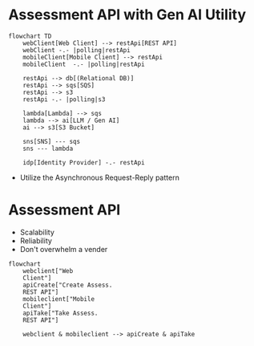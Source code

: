 # Assessment API with Gen AI Utility

```mermaid
flowchart TD
    webClient[Web Client] --> restApi[REST API]
    webClient -.- |polling|restApi
    mobileClient[Mobile Client] --> restApi
    mobileClient  -.- |polling|restApi
    
    restApi --> db[(Relational DB)]
    restApi --> sqs[SQS]
    restApi --> s3
    restApi -.- |polling|s3
    
    lambda[Lambda] --> sqs
    lambda --> ai[LLM / Gen AI]
    ai --> s3[S3 Bucket]
    
    sns[SNS] --- sqs
    sns --- lambda

    idp[Identity Provider] -.- restApi
```
- Utilize the Asynchronous Request-Reply pattern

# Assessment API
- Scalability
- Reliability
- Don't overwhelm a vender
``` mermaid
flowchart 
    webclient["Web 
    Client"] 
    apiCreate["Create Assess. 
    REST API"]
    mobileclient["Mobile
    Client"]
    apiTake["Take Assess.
    REST API"]

    webclient & mobileclient --> apiCreate & apiTake
```